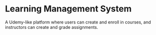 # Learning Management System

A Udemy-like platform where users can create and enroll in courses, and instructors can create and grade assignments.
